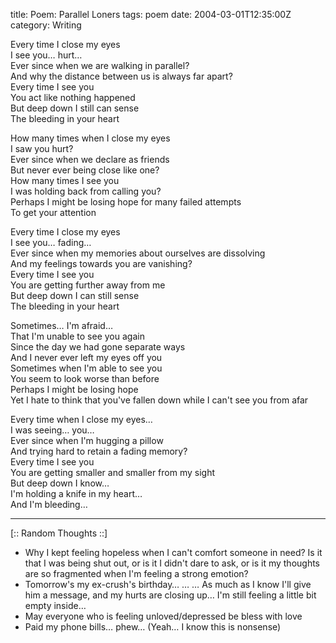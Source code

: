 title: Poem: Parallel Loners
tags: poem
date: 2004-03-01T12:35:00Z
category: Writing

Every time I close my eyes  
I see you… hurt…  
Ever since when we are walking in parallel?  
And why the distance between us is always far apart?  
Every time I see you  
You act like nothing happened  
But deep down I still can sense  
The bleeding in your heart

How many times when I close my eyes  
I saw you hurt?  
Ever since when we declare as friends  
But never ever being close like one?  
How many times I see you  
I was holding back from calling you?  
Perhaps I might be losing hope for many failed attempts  
To get your attention

Every time I close my eyes  
I see you… fading…  
Ever since when my memories about ourselves are dissolving  
And my feelings towards you are vanishing?  
Every time I see you  
You are getting further away from me  
But deep down I can still sense  
The bleeding in your heart

Sometimes… I'm afraid…  
That I'm unable to see you again  
Since the day we had gone separate ways  
And I never ever left my eyes off you  
Sometimes when I'm able to see you  
You seem to look worse than before  
Perhaps I might be losing hope  
Yet I hate to think that you've fallen down while I can't see you from afar

Every time when I close my eyes…  
I was seeing… you…  
Ever since when I'm hugging a pillow  
And trying hard to retain a fading memory?  
Every time I see you  
You are getting smaller and smaller from my sight  
But deep down I know…  
I'm holding a knife in my heart…  
And I'm bleeding…

---

[:: Random Thoughts ::]

- Why I kept feeling hopeless when I can't comfort someone in need? Is it that I was being shut out, or is it I didn't dare to ask, or is it my thoughts are so fragmented when I'm feeling a strong emotion?
- Tomorrow's my ex-crush's birthday… … … As much as I know I'll give him a message, and my hurts are closing up… I'm still feeling a little bit empty inside…
- May everyone who is feeling unloved/depressed be bless with love
- Paid my phone bills… phew… (Yeah… I know this is nonsense)
